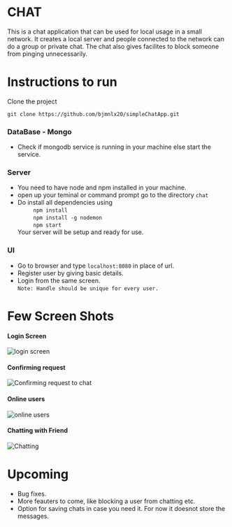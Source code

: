# CHAT
This is a chat application that can be used for local usage in a small network. It creates a local server and people connected to the network can do a group or private chat. The chat also gives facilites to block someone from pinging unnecessarily.

# Instructions to run
Clone the project
```
git clone https://github.com/bjmnlx20/simpleChatApp.git
```

### DataBase - Mongo
* Check if mongodb service is running in your machine else start the service.

### Server
* You need to have node and npm installed in your machine.
* open up your teminal or command prompt go to the directory `chat`
* Do install all dependencies using  
   &nbsp;&nbsp;&nbsp;&nbsp;&nbsp;&nbsp;&nbsp;&nbsp;&nbsp;`npm install`  
   &nbsp;&nbsp;&nbsp;&nbsp;&nbsp;&nbsp;&nbsp;&nbsp;&nbsp;`npm install -g nodemon`  
    &nbsp;&nbsp;&nbsp;&nbsp;&nbsp;&nbsp;&nbsp;&nbsp;&nbsp;`npm start`  
Your server will be setup and ready for use.

### UI
* Go to browser and type `localhost:8080` in place of url.
* Register user by giving basic details.
* Login from the same screen.  
`Note: Handle should be unique for every user.`

# Few Screen Shots
#### Login Screen
![login screen](https://github.com/bjmnlx20/simpleChatApp/blob/master/screenshots/login.png "Login Page")  
#### Confirming request 
![Confirming request to chat](https://github.com/bjmnlx20/simpleChatApp/blob/master/screenshots/confirm_request.png "Confirming Request")  
#### Online users
![online users](https://github.com/bjmnlx20/simpleChatApp/blob/master/screenshots/online_users.png "Online users")  

#### Chatting with Friend
![Chatting](https://github.com/bjmnlx20/simpleChatApp/blob/master/screenshots/chat.png? "Chatting with Friend")

# Upcoming
* Bug fixes.
* More feauters to come, like blocking a user from chatting etc.  
* Option for saving chats in case you need it. For now it doesnot store the messages.
